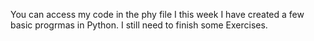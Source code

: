 You can access my code in the phy file
I this week I have created a few basic progrmas in Python.
I still need to finish some Exercises.
